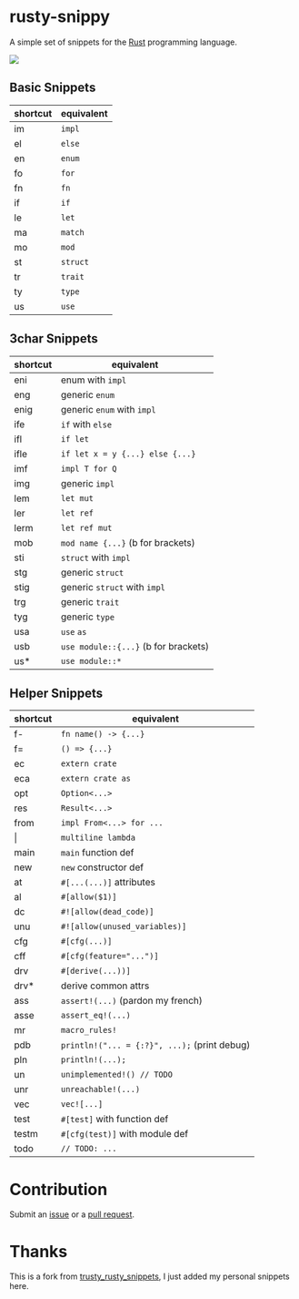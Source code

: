 # rusty-snippy

A simple set of snippets for the [Rust](https://www.rust-lang.org/) programming language.

![](rusty-snippy.gif)

## Basic Snippets

|shortcut|equivalent|
|--------|----------|
|im | `impl`|
|el | `else`|
|en | `enum`|
|fo | `for`|
|fn | `fn`|
|if | `if`|
|le | `let`|
|ma | `match`|
|mo | `mod`|
|st | `struct`|
|tr | `trait`|
|ty | `type`|
|us | `use`|

## 3char Snippets

|shortcut|equivalent|
|--------|----------|
|eni | enum with `impl` |
|eng | generic `enum` |
|enig | generic `enum` with `impl` |
|ife | `if` with `else` |
|ifl | `if let` |
|ifle | `if let x = y {...} else {...}` |
|imf | `impl T for Q` |
|img | generic `impl` |
|lem | `let mut` |
|ler | `let ref` |
|lerm | `let ref mut` |
|mob | `mod name {...}` (b for brackets) |
|sti | `struct` with `impl` |
|stg | generic `struct` |
|stig | generic `struct` with `impl` |
|trg | generic `trait` |
|tyg | generic `type` |
|usa | `use` `as` |
|usb | `use module::{...}` (b for brackets) |
|us\* | `use module::*` |

## Helper Snippets

|shortcut|equivalent|
|--------|----------|
|f- | `fn name() -> {...}`|
|f= | `() => {...}`|
|ec | `extern crate`|
|eca | `extern crate as`|
|opt | `Option<...>`|
|res | `Result<...>`|
|from | `impl From<...> for ...`|
|\| | `multiline lambda`|
|main | `main` function def|
|new | `new` constructor def|
|at | `#[...(...)]` attributes| 
|al| `#[allow($1)]` |
|dc | `#![allow(dead_code)]`|
|unu | `#![allow(unused_variables)]`
|cfg | `#[cfg(...)]`|
|cff | `#[cfg(feature="...")]`|
|drv | `#[derive(...))]`|
|drv\* | derive common attrs|
|ass | `assert!(...)` (pardon my french)|
|asse | `assert_eq!(...)`|
|mr | `macro_rules!`|
|pdb | `println!("... = {:?}", ...);` (print debug)|
|pln | `println!(...);`|
|un | `unimplemented!() // TODO`|
|unr | `unreachable!(...)`|
|vec | `vec![...]`|
|test | `#[test]` with function def|
|testm | `#[cfg(test)]` with module def|
|todo | `// TODO: ...`|

# Contribution
Submit an [issue](https://github.com/nenjotsu/rusty-snippy/issues) or a [pull request](https://github.com/nenjotsu/rusty-snippy/pulls).

# Thanks
This is a fork from [trusty_rusty_snippets](https://github.com/polypus74/trusty_rusty_snippets), I just added my personal snippets here.

